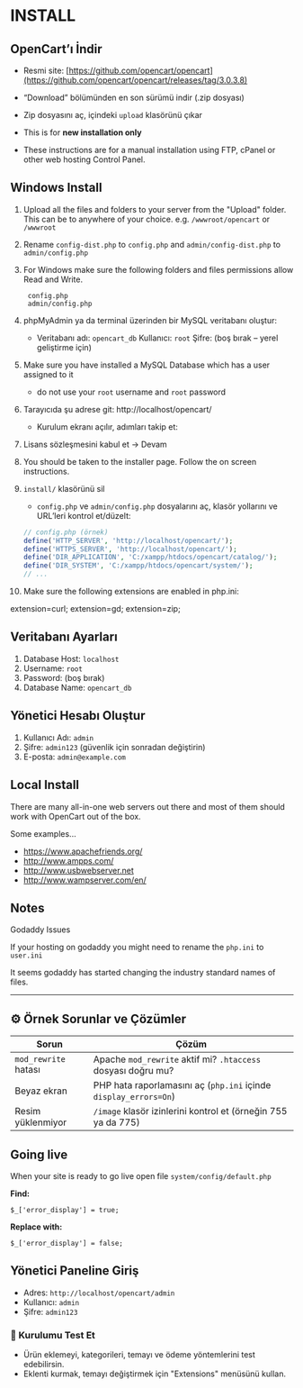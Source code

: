 # INSTALL

## OpenCart’ı İndir

* Resmi site: [https://github.com/opencart/opencart](https://github.com/opencart/opencart/releases/tag/3.0.3.8)
* “Download” bölümünden en son sürümü indir (.zip dosyası)
* Zip dosyasını aç, içindeki `upload` klasörünü çıkar

* This is for __new installation only__
* These instructions are for a manual installation using FTP, cPanel or other web hosting Control Panel.

## Windows Install

1. Upload all the files and folders to your server from the "Upload" folder. This can be to anywhere of your choice. e.g. ```/wwwroot/opencart``` or ```/wwwroot```
2. Rename ```config-dist.php``` to ```config.php``` and ```admin/config-dist.php``` to ```admin/config.php```
3. For Windows make sure the following folders and files permissions allow Read and Write.

		config.php
		admin/config.php

4. phpMyAdmin ya da terminal üzerinden bir MySQL veritabanı oluştur:
	* Veritabanı adı: `opencart_db` Kullanıcı: `root` Şifre: (boş bırak – yerel geliştirme için)
5. Make sure you have installed a MySQL Database which has a user assigned to it
	* do not use your ```root``` username and ```root``` password
6. Tarayıcıda şu adrese git: http://localhost/opencart/
	* Kurulum ekranı açılır, adımları takip et:
7. Lisans sözleşmesini kabul et → Devam
8. You should be taken to the installer page. Follow the on screen instructions.
9. `install/` klasörünü sil
	* `config.php` ve `admin/config.php` dosyalarını aç, klasör yollarını ve URL’leri kontrol et/düzelt:

	```php
	// config.php (örnek)
	define('HTTP_SERVER', 'http://localhost/opencart/');
	define('HTTPS_SERVER', 'http://localhost/opencart/');
	define('DIR_APPLICATION', 'C:/xampp/htdocs/opencart/catalog/');
	define('DIR_SYSTEM', 'C:/xampp/htdocs/opencart/system/');
	// ...
	```

10. Make sure the following extensions are enabled in php.ini:

extension=curl;
extension=gd;
extension=zip;

## Veritabanı Ayarları

1. Database Host: `localhost`
2. Username: `root`
3. Password: (boş bırak)
4. Database Name: `opencart_db`

## Yönetici Hesabı Oluştur

1. Kullanıcı Adı: `admin`
2. Şifre: `admin123` (güvenlik için sonradan değiştirin)
3. E-posta: `admin@example.com`

## Local Install

There are many all-in-one web servers out there and most of them should work with OpenCart out of the box.

Some examples...

* https://www.apachefriends.org/
* http://www.ampps.com/
* http://www.usbwebserver.net
* http://www.wampserver.com/en/

## Notes

Godaddy Issues

If your hosting on godaddy you might need to rename the ```php.ini``` to ```user.ini```

It seems godaddy has started changing the industry standard names of files.

----------------------------

## ⚙️ Örnek Sorunlar ve Çözümler

| Sorun                | Çözüm                                                            |
| -------------------- | ---------------------------------------------------------------- |
| `mod_rewrite` hatası | Apache `mod_rewrite` aktif mi? `.htaccess` dosyası doğru mu?     |
| Beyaz ekran          | PHP hata raporlamasını aç (`php.ini` içinde `display_errors=On`) |
| Resim yüklenmiyor    | `/image` klasör izinlerini kontrol et (örneğin 755 ya da 775)    |

## Going live
When your site is ready to go live open file ```system/config/default.php``` 

**Find:**

`$_['error_display'] = true;`

**Replace with:**

`$_['error_display'] = false;`


## Yönetici Paneline Giriş

* Adres: `http://localhost/opencart/admin`
* Kullanıcı: `admin`
* Şifre: `admin123`


### 🧪 Kurulumu Test Et

* Ürün eklemeyi, kategorileri, temayı ve ödeme yöntemlerini test edebilirsin.
* Eklenti kurmak, temayı değiştirmek için "Extensions" menüsünü kullan.

